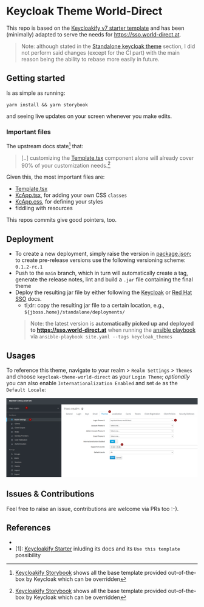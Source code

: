 # Keycloak Theme World-Direct

This repo is based on the [Keycloakify v7 starter template](https://github.com/keycloakify/keycloakify-starter) and has been (minimally) adapted to serve the needs for <https://sso.world-direct.at>.

> Note: although stated in the [Standalone keycloak theme](https://github.com/keycloakify/keycloakify-starter#standalone-keycloak-theme) section, I did not perform said changes (except for the CI part) with the main reason being the ability to rebase more easily in future.

## Getting started

Is as simple as running:

```shell
yarn install && yarn storybook
```

and seeing live updates on your screen whenever you make edits.

### Important files

The upstream docs state[^0] that:
> [..] customizing the [Template.tsx](src/keycloak-theme/login/Template.tsx) component alone will already cover 90% of your customization needs.[^0]

Given this, the most important files are:

* [Template.tsx](src/keycloak-theme/login/Template.tsx)
* [KcApp.tsx](src/keycloak-theme/login/KcApp.tsx), for adding your own CSS `classes`
* [KcApp.css](src/keycloak-theme/login/KcApp.css), for defining your styles
* fiddling with resources

This repos commits give good pointers, too.

## Deployment

* To create a new deployment, simply raise the version in [package.json](package.json); to create pre-release versions use the following versioning scheme: `0.1.2-rc.1`
* Push to the `main` branch, which in turn will automatically create a tag, generate the release notes, lint and build a `.jar` file containing the final theme
* Deploy the resulting jar file by either following the [Keycloak](https://www.keycloak.org/docs/latest/server_development/#deploying-themes) or [Red Hat SSO](https://access.redhat.com/documentation/en-us/red_hat_single_sign-on/7.6/html/server_developer_guide/themes#deploying_themes) docs.
  * tl;dr: copy the resulting jar file to a certain location, e.g., `${jboss.home}/standalone/deployments/`
  > Note: the latest version is **automatically picked up and deployed to <https://sso.world-direct.at>** when running the [ansible playbook](https://github.com/world-direct/redhatsso/) via `ansible-playbook site.yaml --tags keycloak_themes`

## Usages

To reference this theme, navigate to your realm > `Realm Settings` > `Themes` and choose `keycloak-theme-world-direct` as your `Login Theme`; *optionally* you can also enable `Internationalization Enabled` and set `de` as the `Default Locale`:

![referencing_theme_in_realm](docs/referencing_theme_in_realm.png)

## Issues & Contributions

Feel free to raise an issue, contributions are welcome via PRs too :-).

## References

* [^0]: [Keycloakify Storybook](https://storybook.keycloakify.dev) shows all the base template provided out-of-the-box by Keycloak which can be overridden
* [1]: [Keycloakify Starter](https://github.com/keycloakify/keycloakify-starter#standalone-keycloak-theme) inluding its docs and its `Use this template` possibility
